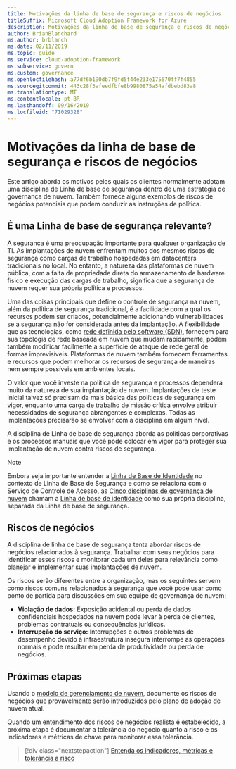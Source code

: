 ```yaml
---
title: Motivações da linha de base de segurança e riscos de negócios
titleSuffix: Microsoft Cloud Adoption Framework for Azure
description: Motivações da linha de base de segurança e riscos de negócios
author: BrianBlanchard
ms.author: brblanch
ms.date: 02/11/2019
ms.topic: guide
ms.service: cloud-adoption-framework
ms.subservice: govern
ms.custom: governance
ms.openlocfilehash: a77df6b190db7f9fd5f44e233e175670ff7f4855
ms.sourcegitcommit: 443c28f3afeedfbfe8b9980875a54afdbebd83a8
ms.translationtype: MT
ms.contentlocale: pt-BR
ms.lasthandoff: 09/16/2019
ms.locfileid: "71029328"
---
```

# <a name="security-baseline-motivations-and-business-risks"></a>Motivações da linha de base de segurança e riscos de negócios

Este artigo aborda os motivos pelos quais os clientes normalmente adotam uma disciplina de Linha de base de segurança dentro de uma estratégia de governança de nuvem. Também fornece alguns exemplos de riscos de negócios potenciais que podem conduzir as instruções de política.

<!-- markdownlint-disable MD026 -->

## <a name="is-a-security-baseline-relevant"></a>É uma Linha de base de segurança relevante?

A segurança é uma preocupação importante para qualquer organização de TI. As implantações de nuvem enfrentam muitos dos mesmos riscos de segurança como cargas de trabalho hospedadas em datacenters tradicionais no local. No entanto, a natureza das plataformas de nuvem pública, com a falta de propriedade direta do armazenamento de hardware físico e execução das cargas de trabalho, significa que a segurança de nuvem requer sua própria política e processos.

Uma das coisas principais que define o controle de segurança na nuvem, além da política de segurança tradicional, é a facilidade com a qual os recursos podem ser criados, potencialmente adicionando vulnerabilidades se a segurança não for considerada antes da implantação. A flexibilidade que as tecnologias, como [rede definida pelo software (SDN)](../../decision-guides/software-defined-network/index.md), fornecem para sua topologia de rede baseada em nuvem que mudam rapidamente, podem também modificar facilmente a superfície de ataque de rede geral de formas imprevisíveis. Plataformas de nuvem também fornecem ferramentas e recursos que podem melhorar os recursos de segurança de maneiras nem sempre possíveis em ambientes locais.

O valor que você investe na política de segurança e processos dependerá muito da natureza de sua implantação de nuvem. Implantações de teste inicial talvez só precisam da mais básica das políticas de segurança em vigor, enquanto uma carga de trabalho de missão crítica envolve atribuir necessidades de segurança abrangentes e complexas. Todas as implantações precisarão se envolver com a disciplina em algum nível.

A disciplina de Linha de base de segurança aborda as políticas corporativas e os processos manuais que você pode colocar em vigor para proteger sua implantação de nuvem contra riscos de segurança.

> [!NOTE]
>Embora seja importante entender a [Linha de Base de Identidade](../identity-baseline/index.md) no contexto de Linha de Base de Segurança e como se relaciona com o Serviço de Controle de Acesso, as [Cinco disciplinas de governança de nuvem](../index.md) chamam a [Linha de base de identidade](../identity-baseline/index.md) como sua própria disciplina, separada da Linha de base de segurança.

## <a name="business-risk"></a>Riscos de negócios

A disciplina de linha de base de segurança tenta abordar riscos de negócios relacionados à segurança. Trabalhar com seus negócios para identificar esses riscos e monitorar cada um deles para relevância como planejar e implementar suas implantações de nuvem.

Os riscos serão diferentes entre a organização, mas os seguintes servem como riscos comuns relacionados à segurança que você pode usar como ponto de partida para discussões em sua equipe de governança de nuvem:

- **Violação de dados:** Exposição acidental ou perda de dados confidenciais hospedados na nuvem pode levar à perda de clientes, problemas contratuais ou consequências jurídicas.
- **Interrupção do serviço:** Interrupções e outros problemas de desempenho devido à infraestrutura insegura interrompe as operações normais e pode resultar em perda de produtividade ou perda de negócios.

## <a name="next-steps"></a>Próximas etapas

Usando o [modelo de gerenciamento de nuvem](./template.md), documente os riscos de negócios que provavelmente serão introduzidos pelo plano de adoção de nuvem atual.

Quando um entendimento dos riscos de negócios realista é estabelecido, a próxima etapa é documentar a tolerância do negócio quanto a risco e os indicadores e métricas de chave para monitorar essa tolerância.

> [!div class="nextstepaction"]
> [Entenda os indicadores, métricas e tolerância a risco](./metrics-tolerance.md)
